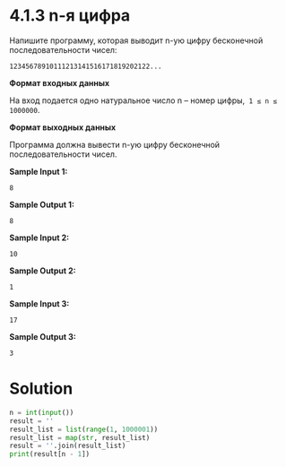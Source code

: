 # 4.1.3 n-я цифра
Напишите программу, которая выводит n-ую цифру бесконечной последовательности чисел:

`12345678910111213141516171819202122...`

**Формат входных данных**

На вход подается одно натуральное число n – номер цифры,` 1 ≤ n ≤ 1000000`.

**Формат выходных данных**

Программа должна вывести n-ую цифру бесконечной последовательности чисел.

**Sample Input 1:**
```
8
```
**Sample Output 1:**
```
8
```
**Sample Input 2:**
```
10
```
**Sample Output 2:**
```
1
```
**Sample Input 3:**
```
17
```
**Sample Output 3:**
```
3
```
# Solution
```python
n = int(input())
result = ''
result_list = list(range(1, 1000001))
result_list = map(str, result_list)
result = ''.join(result_list)
print(result[n - 1])
```

